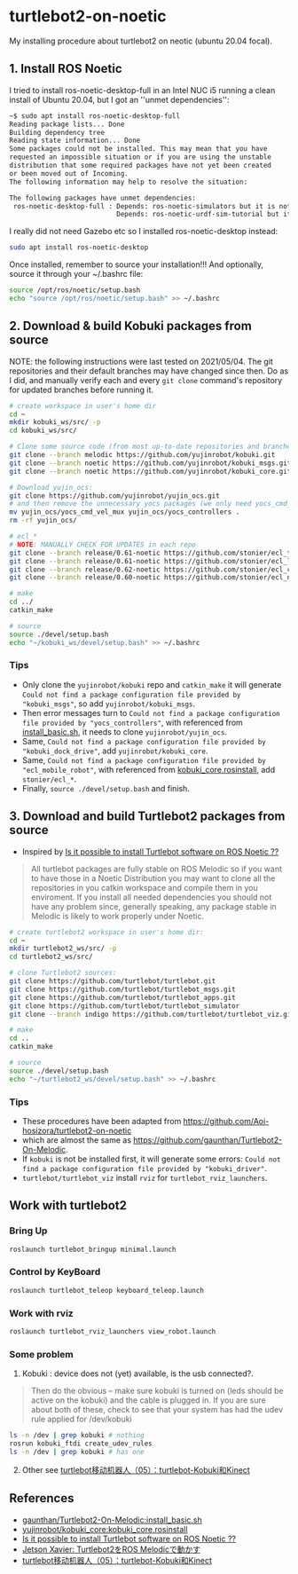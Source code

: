 # turtlebot2-on-noetic

My installing procedure about turtlebot2 on neotic (ubuntu 20.04 focal).

## 1. Install ROS Noetic

I tried to install ros-noetic-desktop-full in an Intel NUC i5 running a clean install of Ubuntu 20.04, but I got an ''unmet dependencies'':

```bash
~$ sudo apt install ros-noetic-desktop-full
Reading package lists... Done
Building dependency tree       
Reading state information... Done
Some packages could not be installed. This may mean that you have
requested an impossible situation or if you are using the unstable
distribution that some required packages have not yet been created
or been moved out of Incoming.
The following information may help to resolve the situation:

The following packages have unmet dependencies:
 ros-noetic-desktop-full : Depends: ros-noetic-simulators but it is not going to be installed
                           Depends: ros-noetic-urdf-sim-tutorial but it is not going to be installed
```

I really did not need Gazebo etc so I installed ros-noetic-desktop instead:

```bash
sudo apt install ros-noetic-desktop
```

Once installed, remember to source your installation!!! And optionally, source it through your ~/.bashrc file:

```bash
source /opt/ros/noetic/setup.bash
echo "source /opt/ros/noetic/setup.bash" >> ~/.bashrc
```

## 2. Download & build Kobuki packages from source

NOTE: the following instructions were last tested on 2021/05/04. The git repositories and their default branches may have changed since then. Do as I did, and manually verify each and every ```git clone``` command's repository for updated branches before running it.

```bash
# create workspace in user's home dir
cd ~
mkdir kobuki_ws/src/ -p
cd kobuki_ws/src/

# Clone some source code (from most up-to-date repositories and branches)
git clone --branch melodic https://github.com/yujinrobot/kobuki.git
git clone --branch noetic https://github.com/yujinrobot/kobuki_msgs.git
git clone --branch noetic https://github.com/yujinrobot/kobuki_core.git

# Download yujin_ocs:
git clone https://github.com/yujinrobot/yujin_ocs.git
# and then remove the unnecessary yocs packages (we only need yocs_cmd_vel_mux & yocs_controllers)
mv yujin_ocs/yocs_cmd_vel_mux yujin_ocs/yocs_controllers .
rm -rf yujin_ocs/

# ecl_*
# NOTE: MANUALLY CHECK FOR UPDATES in each repo
git clone --branch release/0.61-noetic https://github.com/stonier/ecl_tools.git
git clone --branch release/0.61-noetic https://github.com/stonier/ecl_lite.git
git clone --branch release/0.62-noetic https://github.com/stonier/ecl_core.git
git clone --branch release/0.60-noetic https://github.com/stonier/ecl_navigation.git 

# make
cd ../
catkin_make

# source
source ./devel/setup.bash
echo "~/kobuki_ws/devel/setup.bash" >> ~/.bashrc
```

### Tips

+ Only clone the `yujinrobot/kobuki` repo and `catkin_make` it will generate `Could not find a package configuration file provided by "kobuki_msgs"`, so add `yujinrobot/kobuki_msgs`.
+ Then error messages turn to `Could not find a package configuration file provided by "yocs_controllers"`, with referenced from [install_basic.sh](https://github.com/gaunthan/Turtlebot2-On-Melodic/blob/master/install_basic.sh), it needs to clone `yujinrobot/yujin_ocs`.
+ Same, `Could not find a package configuration file provided by "kobuki_dock_drive"`, add `yujinrobot/kobuki_core`.
+ Same, `Could not find a package configuration file provided by "ecl_mobile_robot"`, with referenced from [kobuki_core.rosinstall](https://raw.githubusercontent.com/yujinrobot/kobuki_core/melodic/kobuki_core.rosinstall), add `stonier/ecl_*`.
+ Finally, `source ./devel/setup.bash` and finish.

## 3. Download and build Turtlebot2 packages from source

+ Inspired by [Is it possible to install Turtlebot software on ROS Noetic ??](https://answers.ros.org/question/355435/hi-i-am-using-kubuntu-2004-and-have-installed-ros-noetic-on-it-is-it-possible-to-install-turtlebot-software-on-ros-noetic-i-couldnot-find-any-liks-any/)

> All turtlebot packages are fully stable on ROS Melodic so if you want to have those in a Noetic Distribution you may want to clone all the repositories in you catkin workspace and compile them in you enviroment. If you install all needed dependencies you should not have any problem since, generally speaking, any package stable in Melodic is likely to work properly under Noetic.

```bash
# create turtlebot2 workspace in user's home dir:
cd ~
mkdir turtlebot2_ws/src/ -p
cd turtlebot2_ws/src/

# clone Turtlebot2 sources:
git clone https://github.com/turtlebot/turtlebot.git
git clone https://github.com/turtlebot/turtlebot_msgs.git
git clone https://github.com/turtlebot/turtlebot_apps.git
git clone https://github.com/turtlebot/turtlebot_simulator
git clone --branch indigo https://github.com/turtlebot/turtlebot_viz.git

# make
cd ..
catkin_make

# source
source ./devel/setup.bash
echo "~/turtlebot2_ws/devel/setup.bash" >> ~/.bashrc
```

### Tips

+ These procedures have been adapted from https://github.com/Aoi-hosizora/turtlebot2-on-noetic
+ which are almost the same as https://github.com/gaunthan/Turtlebot2-On-Melodic.
+ If `kobuki` is not be installed first, it will generate some errors: `Could not find a package configuration file provided by "kobuki_driver"`.
+ `turtlebot/turtlebot_viz` install `rviz` for `turtlebot_rviz_launchers`.

## Work with turtlebot2

### Bring Up

```bash
roslaunch turtlebot_bringup minimal.launch
```

### Control by KeyBoard

```bash
roslaunch turtlebot_teleop keyboard_teleop.launch
```

### Work with rviz

```bash
roslaunch turtlebot_rviz_launchers view_robot.launch
```

### Some problem

1. Kobuki : device does not (yet) available, is the usb connected?.

> Then do the obvious – make sure kobuki is turned on (leds should be active on the kobuki) and the cable is plugged in. If you are sure about both of these, check to see that your system has had the udev rule applied for /dev/kobuki

```bash
ls -n /dev | grep kobuki # nothing
rosrun kobuki_ftdi create_udev_rules
ls -n /dev | grep kobuki # has one
```

2. Other see [turtlebot移动机器人（05）：turtlebot-Kobuki和Kinect](https://robot-ros.com/robot/37686.html)

## References

+ [gaunthan/Turtlebot2-On-Melodic:install_basic.sh](https://github.com/gaunthan/Turtlebot2-On-Melodic/blob/master/install_basic.sh)
+ [yujinrobot/kobuki_core:kobuki_core.rosinstall](https://github.com/yujinrobot/kobuki_core/blob/melodic/kobuki_core.rosinstall)
+ [Is it possible to install Turtlebot software on ROS Noetic ??](https://answers.ros.org/question/355435/hi-i-am-using-kubuntu-2004-and-have-installed-ros-noetic-on-it-is-it-possible-to-install-turtlebot-software-on-ros-noetic-i-couldnot-find-any-liks-any/)
+ [Jetson Xavier: Turtlebot2をROS Melodicで動かす](https://demura.net/robot/athome/15887.html)
+ [turtlebot移动机器人（05）：turtlebot-Kobuki和Kinect](https://robot-ros.com/robot/37686.html)
